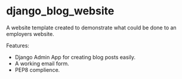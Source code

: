 # django_blog_website
A website template created to demonstrate what could be done to an employers website. 

Features:

- Django Admin App for creating blog posts easily.
- A working email form.
- PEP8 complience. 
